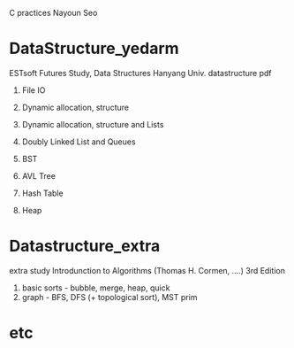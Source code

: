 C practices 
Nayoun Seo

# DataStructure_yedarm
ESTsoft Futures Study, Data Structures
Hanyang Univ. datastructure pdf

 1. File IO
 
 2. Dynamic allocation, structure

 3. Dynamic allocation, structure and Lists
 
 4. Doubly Linked List and Queues
 
 5. BST
 
 6. AVL Tree
 
 7. Hash Table
 
 8. Heap


# Datastructure_extra
extra study
Introdunction to Algorithms (Thomas H. Cormen, ....) 3rd Edition


 1. basic sorts - bubble, merge, heap, quick
 2. graph - BFS, DFS (+ topological sort), MST prim

# etc

